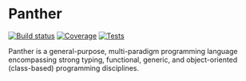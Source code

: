 # Panther

[![Build status](https://img.shields.io/azure-devops/build/automaters/Panther/8)](https://automaters.visualstudio.com/Panther/_build?definitionId=8)
[![Coverage](https://img.shields.io/azure-devops/coverage/automaters/Panther/8)](https://automaters.visualstudio.com/Panther/_build?definitionId=8)
[![Tests](https://img.shields.io/azure-devops/tests/automaters/Panther/8)](https://automaters.visualstudio.com/Panther/_build?definitionId=8)

Panther is a general-purpose, multi-paradigm programming language encompassing strong typing, functional, generic, and object-oriented (class-based) programming disciplines.
